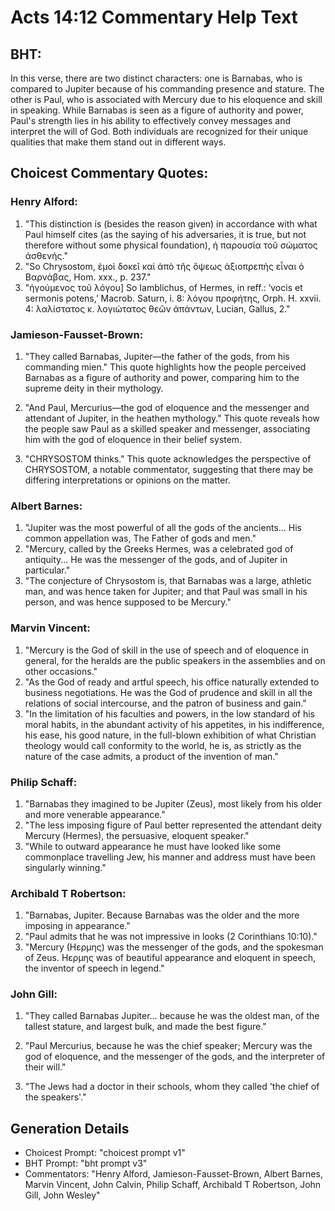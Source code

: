 # Acts 14:12 Commentary Help Text

## BHT:
In this verse, there are two distinct characters: one is Barnabas, who is compared to Jupiter because of his commanding presence and stature. The other is Paul, who is associated with Mercury due to his eloquence and skill in speaking. While Barnabas is seen as a figure of authority and power, Paul's strength lies in his ability to effectively convey messages and interpret the will of God. Both individuals are recognized for their unique qualities that make them stand out in different ways.

## Choicest Commentary Quotes:
### Henry Alford:
1. "This distinction is (besides the reason given) in accordance with what Paul himself cites (as the saying of his adversaries, it is true, but not therefore without some physical foundation), ἡ παρουσία τοῦ σώματος ἀσθενής." 
2. "So Chrysostom, ἐμοὶ δοκεῖ καὶ ἀπὸ τῆς ὄψεως ἀξιοπρεπὴς εἶναι ὁ Βαρνάβας, Hom. xxx., p. 237."
3. "ἡγούμενος τοῦ λόγου] So Iamblichus, of Hermes, in reff.: ‘vocis et sermonis potens,’ Macrob. Saturn, i. 8: λόγου προφήτης, Orph. H. xxvii. 4: λαλίστατος κ. λογιώτατος θεῶν ἁπάντων, Lucian, Gallus, 2."

### Jamieson-Fausset-Brown:
1. "They called Barnabas, Jupiter—the father of the gods, from his commanding mien." This quote highlights how the people perceived Barnabas as a figure of authority and power, comparing him to the supreme deity in their mythology.

2. "And Paul, Mercurius—the god of eloquence and the messenger and attendant of Jupiter, in the heathen mythology." This quote reveals how the people saw Paul as a skilled speaker and messenger, associating him with the god of eloquence in their belief system.

3. "CHRYSOSTOM thinks." This quote acknowledges the perspective of CHRYSOSTOM, a notable commentator, suggesting that there may be differing interpretations or opinions on the matter.

### Albert Barnes:
1. "Jupiter was the most powerful of all the gods of the ancients... His common appellation was, The Father of gods and men." 
2. "Mercury, called by the Greeks Hermes, was a celebrated god of antiquity... He was the messenger of the gods, and of Jupiter in particular." 
3. "The conjecture of Chrysostom is, that Barnabas was a large, athletic man, and was hence taken for Jupiter; and that Paul was small in his person, and was hence supposed to be Mercury."

### Marvin Vincent:
1. "Mercury is the God of skill in the use of speech and of eloquence in general, for the heralds are the public speakers in the assemblies and on other occasions."
2. "As the God of ready and artful speech, his office naturally extended to business negotiations. He was the God of prudence and skill in all the relations of social intercourse, and the patron of business and gain."
3. "In the limitation of his faculties and powers, in the low standard of his moral habits, in the abundant activity of his appetites, in his indifference, his ease, his good nature, in the full-blown exhibition of what Christian theology would call conformity to the world, he is, as strictly as the nature of the case admits, a product of the invention of man."

### Philip Schaff:
1. "Barnabas they imagined to be Jupiter (Zeus), most likely from his older and more venerable appearance."
2. "The less imposing figure of Paul better represented the attendant deity Mercury (Hermes), the persuasive, eloquent speaker."
3. "While to outward appearance he must have looked like some commonplace travelling Jew, his manner and address must have been singularly winning."

### Archibald T Robertson:
1. "Barnabas, Jupiter. Because Barnabas was the older and the more imposing in appearance."
2. "Paul admits that he was not impressive in looks (2 Corinthians 10:10)."
3. "Mercury (Hερμης) was the messenger of the gods, and the spokesman of Zeus. Hερμης was of beautiful appearance and eloquent in speech, the inventor of speech in legend."

### John Gill:
1. "They called Barnabas Jupiter... because he was the oldest man, of the tallest stature, and largest bulk, and made the best figure." 

2. "Paul Mercurius, because he was the chief speaker; Mercury was the god of eloquence, and the messenger of the gods, and the interpreter of their will." 

3. "The Jews had a doctor in their schools, whom they called 'the chief of the speakers'."


## Generation Details
- Choicest Prompt: "choicest prompt v1"
- BHT Prompt: "bht prompt v3"
- Commentators: "Henry Alford, Jamieson-Fausset-Brown, Albert Barnes, Marvin Vincent, John Calvin, Philip Schaff, Archibald T Robertson, John Gill, John Wesley"
